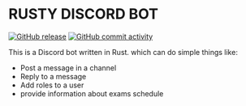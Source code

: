 # RUSTY DISCORD BOT

[![GitHub release](https://img.shields.io/github/downloads/div-styl/rusty_bot/total.svg?style=flat-square)](https://github.com/div-styl/rusty_bot/releases)
[![GitHub commit activity](https://img.shields.io/github/commit-activity/w/div-styl/rusty_bot)](https://github.com/div-styl/rusty_bot/commits/main/)

This is a Discord bot written in Rust. which can do simple things like:

- Post a message in a channel
- Reply to a message
- Add roles to a user
- provide information about exams schedule
